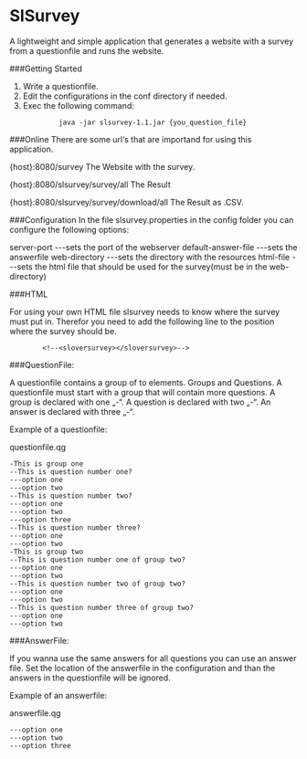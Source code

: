 # SlSurvey

A lightweight and simple application that generates a website with a survey from a questionfile and runs the website.

###Getting Started
1. Write a questionfile.
2. Edit the configurations in the conf directory if needed.
3. Exec the following command:
```
			java -jar slsurvey-1.1.jar {you_question_file}
```

###Online
There are some url‘s that are importand for using this application.

{host}:8080/survey				The Website with the survey.

{host}:8080/slsurvey/survey/all			The Result

{host}:8080/slsurvey/survey/download/all	The Result as .CSV.


###Configuration
In the file slsurvey.properties in the config folder you can configure the following options:

server-port                     ---sets the port of the webserver
default-answer-file             ---sets the answerfile
web-directory                   ---sets the directory with the resources
html-file                       ---sets the html file that should be used for the survey(must be in the web-directory)


###HTML

For using your own HTML file slsurvey needs to know where the survey must put in. 
Therefor you need to add the following line to the position where the survey should be.

```
        <!--<sloversurvey></sloversurvey>-->
```


###QuestionFile:

A questionfile contains a group of to elements. Groups and Questions. 
A questionfile must start with a group that will contain more questions. 
A group is declared with  one „-“. A question is declared with two „-“.
An answer is declared with three „-“.

Example of a questionfile:

questionfile.qg

```
-This is group one
--This is question number one?
---option one
---option two
--This is question number two?
---option one
---option two
---option three
--This is question number three?
---option one
---option two
-This is group two
--This is question number one of group two?
---option one
---option two
--This is question number two of group two?
---option one
---option two
--This is question number three of group two?
---option one
---option two
```


###AnswerFile:

If you wanna use the same answers for all questions you can use an answer file. 
Set the location of the answerfile in the configuration and than the answers in 
the questionfile will be ignored.

Example of an answerfile:

answerfile.qg

```
---option one
---option two
---option three
```
